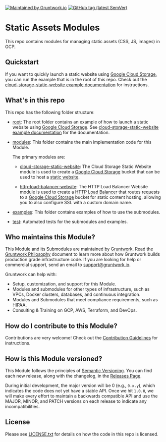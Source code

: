[![Maintained by Gruntwork.io](https://img.shields.io/badge/maintained%20by-gruntwork.io-%235849a6.svg)](https://gruntwork.io/?ref=repo_google_static_assets)
[![GitHub tag (latest SemVer)](https://img.shields.io/github/tag/gruntwork-io/terraform-google-static-assets.svg?label=latest)](https://github.com/gruntwork-io/terraform-google-static-assets/releases/latest)

<!-- NOTE: Because the module is published to Terraform Module Registry, we have to use absolute links in all READMEs. -->

# Static Assets Modules

This repo contains modules for managing static assets (CSS, JS, images) in GCP.

## Quickstart

If you want to quickly launch a static website using [Google Cloud Storage](https://cloud.google.com/storage/), 
you can run the example that is in the root of this repo. Check out the [cloud-storage-static-website example documentation](https://github.com/gruntwork-io/terraform-google-static-assets/blob/master/examples/cloud-storage-static-website) for instructions.

## What's in this repo

This repo has the following folder structure:

* [root](https://github.com/gruntwork-io/terraform-google-static-assets/tree/master): The root folder contains an example of how to launch a static website using [Google Cloud Storage](https://cloud.google.com/storage/). See [cloud-storage-static-website example documentation](https://github.com/gruntwork-io/terraform-google-static-assets/blob/master/examples/cloud-storage-static-website) for the documentation.

* [modules](https://github.com/gruntwork-io/terraform-google-static-assets/blob/master/modules): This folder contains the main implementation code for this Module.

  The primary modules are:

    * [cloud-storage-static-website](https://github.com/gruntwork-io/terraform-google-static-assets/blob/master/modules/cloud-storage-static-website): 
      The Cloud Storage Static Website module is used to create a [Google Cloud Storage](https://cloud.google.com/storage/) 
      bucket that can be used to host a [static website](https://cloud.google.com/storage/docs/hosting-static-website).

    * [http-load-balancer-website](https://github.com/gruntwork-io/terraform-google-static-assets/blob/master/modules/http-load-balancer-website): 
      The HTTP Load Balancer Website module is used to create a [HTTP Load Balancer](https://cloud.google.com/load-balancing/docs/https/) 
      that routes requests to a [Google Cloud Storage](https://cloud.google.com/storage/) bucket for static content hosting, 
      allowing you to also configure SSL with a custom domain name.

* [examples](https://github.com/gruntwork-io/terraform-google-static-assets/blob/master/examples): This folder contains examples of how to use the submodules.

* [test](https://github.com/gruntwork-io/terraform-google-static-assets/blob/master/test): Automated tests for the submodules and examples.

## Who maintains this Module?

This Module and its Submodules are maintained by [Gruntwork](http://www.gruntwork.io/). Read the [Gruntwork Philosophy](/GRUNTWORK_PHILOSOPHY.md) document to learn more about how Gruntwork builds production grade infrastructure code. If you are looking for help or commercial support, send an email to
[support@gruntwork.io](mailto:support@gruntwork.io?Subject=Google%20Static%20Assets%20Module).

Gruntwork can help with:

* Setup, customization, and support for this Module.
* Modules and submodules for other types of infrastructure, such as VPCs, Docker clusters, databases, and continuous
  integration.
* Modules and Submodules that meet compliance requirements, such as HIPAA.
* Consulting & Training on GCP, AWS, Terraform, and DevOps.


## How do I contribute to this Module?

Contributions are very welcome! Check out the [Contribution Guidelines](https://github.com/gruntwork-io/terraform-google-static-assets/blob/master/CONTRIBUTING.md) for instructions.


## How is this Module versioned?

This Module follows the principles of [Semantic Versioning](http://semver.org/). You can find each new release, along
with the changelog, in the [Releases Page](https://github.com/gruntwork-io/terraform-google-static-assets/releases).

During initial development, the major version will be 0 (e.g., `0.x.y`), which indicates the code does not yet have a stable API. Once we hit `1.0.0`, we will make every effort to maintain a backwards compatible API and use the MAJOR, MINOR, and PATCH versions on each release to indicate any incompatibilities.


## License

Please see [LICENSE.txt](https://github.com/gruntwork-io/terraform-google-static-assets/blob/master/LICENSE.txt) for details on how the code in this repo is licensed.

